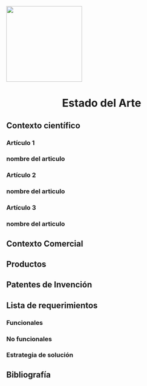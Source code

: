 <p align="left">
  <img src="https://semanadelcannabis.cayetano.edu.pe/assets/img/logo-upch.png" width="200">
  <h1 align="center">Estado del Arte</h1>
</p>

## Contexto científico
### Artículo 1
### nombre del articulo
### Artículo 2
### nombre del articulo
### Artículo 3
### nombre del articulo
## Contexto Comercial
## Productos
## Patentes de Invención
## Lista de requerimientos
### Funcionales
### No funcionales
### Estrategia de solución
## Bibliografía
